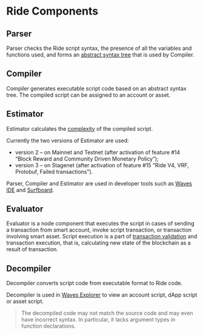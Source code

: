 # Ride Components

## Parser

Parser checks the Ride script syntax, the presence of all the variables and functions used, and forms an [abstract syntax tree](https://en.wikipedia.org/wiki/Abstract_syntax_tree) that is used by Compiler.

## Compiler

Compiler generates executable script code based on an abstract syntax tree. The compiled script can be assigned to an account or asset.

## Estimator

Estimator calculates the [complexity](/en/ride/base-concepts/complexity) of the compiled script.

Currently the two versions of Estimator are used:
* version 2 – on Mainnet and Testnet (after activation of feature #14 “Block Reward and Community Driven Monetary Policy”);
* version 3 – on Stagenet (after activation of feature #15 “Ride V4, VRF, Protobuf, Failed transactions”).

Parser, Compiler and Estimator are used in developer tools such as [Waves IDE](https://ide.wavesplatform.com/) and [Surfboard](https://github.com/wavesplatform/surfboard).

## Evaluator

Evaluator is a node component that executes the script in cases of sending a transaction from smart account, invoke script transaction, or transaction involving smart asset. Script execution is a part of [transaction validation](/en/blockchain/transaction/transaction-validation) and transaction execution, that is, calculating new state of the blockchain as a result of transaction.

## Decompiler

Decompiler converts script code from executable format to Ride code.

Decompiler is used in [Waves Explorer](https://wavesexplorer.com/) to view an account script, dApp script or asset script.

> The decompiled code may not match the source code and may even have incorrect syntax. In particular, it lacks argument types in function declarations.
